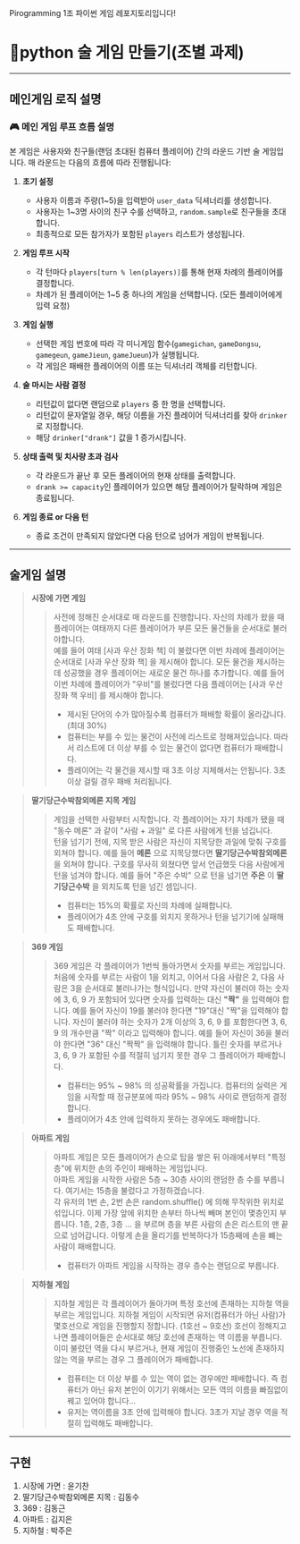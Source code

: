 Pirogramming 1조 파이썬 게임 레포지토리입니다!

# 🍺python 술 게임 만들기(조별 과제)

---
## 메인게임 로직 설명

### 🎮 메인 게임 루프 흐름 설명

본 게임은 사용자와 친구들(랜덤 초대된 컴퓨터 플레이어) 간의 라운드 기반 술 게임입니다. 매 라운드는 다음의 흐름에 따라 진행됩니다:

1. **초기 설정**
   - 사용자 이름과 주량(1~5)을 입력받아 `user_data` 딕셔너리를 생성합니다.
   - 사용자는 1~3명 사이의 친구 수를 선택하고, `random.sample`로 친구들을 초대합니다.
   - 최종적으로 모든 참가자가 포함된 `players` 리스트가 생성됩니다.

2. **게임 루프 시작**
   - 각 턴마다 `players[turn % len(players)]`를 통해 현재 차례의 플레이어를 결정합니다.
   - 차례가 된 플레이어는 1~5 중 하나의 게임을 선택합니다. (모든 플레이어에게 입력 요청)

3. **게임 실행**
   - 선택한 게임 번호에 따라 각 미니게임 함수(`gamegichan`, `gameDongsu`, `gamegeun`, `gameJieun`, `gameJueun`)가 실행됩니다.
   - 각 게임은 패배한 플레이어의 이름 또는 딕셔너리 객체를 리턴합니다.

4. **술 마시는 사람 결정**
   - 리턴값이 없다면 랜덤으로 `players` 중 한 명을 선택합니다.
   - 리턴값이 문자열일 경우, 해당 이름을 가진 플레이어 딕셔너리를 찾아 `drinker`로 지정합니다.
   - 해당 `drinker["drank"]` 값을 1 증가시킵니다.

5. **상태 출력 및 치사량 초과 검사**
   - 각 라운드가 끝난 후 모든 플레이어의 현재 상태를 출력합니다.
   - `drank >= capacity`인 플레이어가 있으면 해당 플레이어가 탈락하며 게임은 종료됩니다.

6. **게임 종료 or 다음 턴**
   - 종료 조건이 만족되지 않았다면 다음 턴으로 넘어가 게임이 반복됩니다.

---
## 술게임 설명

> __시장에 가면 게임__
>   > 사전에 정해진 순서대로 매 라운드를 진행합니다.
>   > 자신의 차례가 왔을 때 플레이어는 여태까지 다른 플레이어가 부른 모든 물건들을 순서대로 불러야합니다.   
>   > 예를 들어 여태 [사과 우산 장화 책] 이 불렸다면 이번 차례에 플레이어는 순서대로 [사과 우산 장화 책] 을 제시해야 합니다.
>   > 모든 물건을 제시하는데 성공했을 경우 플레이어는 새로운 물건 하나를 추가합니다. 예를 들어 이번 차례에 플레이어가 "우비"를 불렀다면 다음 플레이어는 [사과 우산 장화 책 우비] 를 제시해야 합니다. 
>  > * 제시된 단어의 수가 많아질수록 컴퓨터가 패배할 확률이 올라갑니다. (최대 30%)
>   >* 컴퓨터는 부를 수 있는 물건이 사전에 리스트로 정해져있습니다. 따라서 리스트에 더 이상 부를 수 있는 물건이 없다면 컴퓨터가 패배합니다.
>   >* 플레이어는 각 물건을 제시할 때 3초 이상 지체해서는 안됩니다. 3초 이상 걸릴 경우 패배 처리됩니다.

> __딸기당근수박참외메론 지목 게임__
>   > 게임을 선택한 사람부터 시작합니다. 각 플레이어는 자기 차례가 됐을 때 "동수 메론" 과 같이 "사람 + 과일" 로 다른 사람에게 턴을 넘깁니다.   
>   > 턴을 넘기기 전에, 지목 받은 사람은 자신이 지목당한 과일에 맞춰 구호를 외쳐야 합니다. 예를 들어 __메론__ 으로 지목당했다면 __딸기당근수박참외메론__ 을 외쳐야 합니다.
>   > 구호를 무사히 외쳤다면 앞서 언급했듯 다음 사람에게 턴을 넘겨야 합니다. 예를 들어 "주은 수박" 으로 턴을 넘기면 __주은__ 이 __딸기당근수박__ 을 외치도록 턴을 넘긴 셈입니다.
>  > * 컴퓨터는 15%의 확률로 자신의 차례에 실패합니다.
>   >* 플레이어가 4초 안에 구호를 외치지 못하거나 턴을 넘기기에 실패해도 패배합니다.

> __369 게임__
>   > 369 게임은 각 플레이어가 1번씩 돌아가면서 숫자를 부르는 게임입니다. 처음에 숫자를 부르는 사람이 1을 외치고, 이어서 다음 사람은 2, 다음 사람은 3을 순서대로 불러나가는 형식입니다.
>   > 만약 자신이 불러야 하는 숫자에 3, 6, 9 가 포함되어 있다면 숫자를 입력하는 대신 __"짝"__ 을 입력해야 합니다. 예를 들어 자신이 19를 불러야 한다면 "19"대신 "짝"을 입력해야 합니다.
>   > 자신이 불러야 하는 숫자가 2개 이상의 3, 6, 9 를 포함한다면 3, 6, 9 의 개수만큼 "짝" 이라고 입력해야 합니다. 예를 들어 자신이 36을 불러야 한다면 "36" 대신 "짝짝" 을 입력해야 합니다.
>   > 틀린 숫자를 부르거나 3, 6, 9 가 포함된 수를 적절히 넘기지 못한 경우 그 플레이어가 패배합니다.
>  > * 컴퓨터는 95% ~ 98% 의 성공확률을 가집니다. 컴퓨터의 실력은 게임을 시작할 때 정규분포에 따라 95% ~ 98% 사이로 랜덤하게 결정합니다.
>   >* 플레이어가 4초 안에 입력하지 못하는 경우에도 패배합니다.

> __아파트 게임__
>   > 아파트 게임은 모든 플레이어가 손으로 탑을 쌓은 뒤 아래에서부터 "특정 층"에 위치한 손의 주인이 패배하는 게임입니다.   
>   > 아파트 게임을 시작한 사람은 5층 ~ 30층 사이의 랜덤한 층 수를 부릅니다. 여기서는 15층을 불렀다고 가정하겠습니다.   
>   > 각 유저의 1번 손, 2번 손은 random.shuffle() 에 의해 무작위한 위치로 섞입니다. 이제 가장 앞에 위치한 손부터 하나씩 빼며 본인이 몇층인지 부릅니다.
>   > 1층, 2층, 3층 ... 을 부르며 층을 부른 사람의 손은 리스트의 맨 끝으로 넘어갑니다. 이렇게 손을 올리기를 반복하다가 15층째에 손을 뺴는 사람이 패배합니다.   
>  > * 컴퓨터가 아파트 게임을 시작하는 경우 층수는 랜덤으로 부릅니다.

> __지하철 게임__
>   > 지하철 게임은 각 플레이어가 돌아가며 특정 호선에 존재하는 지하철 역을 부르는 게임입니다.
>   > 지하철 게임이 시작되면 유저(컴퓨터가 아닌 사람)가 몇호선으로 게임을 진행할지 정합니다. (1호선 ~ 9호선)
>   > 호선이 정해지고 나면 플레이어들은 순서대로 해당 호선에 존재하는 역 이름을 부릅니다.
>   > 이미 불렀던 역을 다시 부르거나, 현재 게임이 진행중인 노선에 존재하지 않는 역을 부르는 경우 그 플레이어가 패배합니다.
>  > * 컴퓨터는 더 이상 부를 수 있는 역이 없는 경우에만 패배합니다. 즉 컴퓨터가 아닌 유저 본인이 이기기 위해서는 모든 역의 이름을 빠짐없이 꿰고 있어야 합니다...
>   >* 유저는 역이름을 3초 안에 입력해야 합니다. 3초가 지날 경우 역을 적절히 입력해도 패배합니다.  

---
## 구현
1. 시장에 가면 : 윤기찬
2. 딸기당근수박참외메론 지목 : 김동수
3. 369 : 김동근
4. 아파트 : 김지은
5. 지하철 : 박주은

